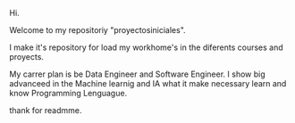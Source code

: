 Hi. 

Welcome to my repositoriy "proyectosiniciales".

I make it's repository for load my workhome's in the diferents courses and proyects.

My carrer plan is be Data Engineer and Software Engineer. I show big advanceed in the Machine learnig and IA  what it make
necessary learn and know Programming Lenguague.

thank for readmme.
